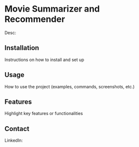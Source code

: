 # Movie Summarizer and Recommender

Desc:

## Installation

Instructions on how to install and set up

## Usage

How to use the project (examples, commands, screenshots, etc.)


## Features

Highlight key features or functionalities

## Contact

LinkedIn:
